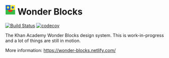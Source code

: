 # ![Logo](./logo.png) Wonder Blocks

[![Build Status](https://travis-ci.org/Khan/wonder-blocks.svg?branch=master)](https://travis-ci.org/Khan/wonder-blocks) [![codecov](https://codecov.io/gh/Khan/wonder-blocks/branch/master/graph/badge.svg)](https://codecov.io/gh/Khan/wonder-blocks)

The Khan Academy Wonder Blocks design system. This is work-in-progress and a lot of things are still in motion.

More information: https://wonder-blocks.netlify.com/
